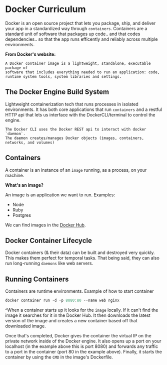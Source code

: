 # Docker Curriculum 

Docker is an open source project that lets you package, ship,  and deliver your app in a standardized way through `containers`.  Containers are a standard unit of software that packages up code.. and that codes dependencies..  so that the app runs efficently and reliably across multiple environments.

**From Docker's website:**

```
A Docker container image is a lightweight, standalone, executable package of 
software that includes everything needed to run an application: code, 
runtime system tools, system libraries and settings.
```

## The Docker Engine Build System

Lightweight containerization tech that runs processes in isolated environments. It has both core applications that run `containers` and a restful HTTP api that lets us interface with the DockerCLI/terminal to control the engine.

```
The Docker CLI uses the Docker REST api to interact with docker `daemon`. 
The daemon creates/manages Docker objects (images, containers, networks, and volumes)
```

## Containers

A container is an instance of an `image` running, as a process, on your machine.

**What's an image?**

An image is an application we want to run. Examples:

* Node
* Ruby
* Postgres

We can find images in the [Docker Hub](https://hub.docker.com).

## Docker Container Lifecycle

Docker containers (& their data) can be built and destroyed very quickly. This makes them perfect for temporal tasks. That being said, they can also run long-running `daemons` like web servers.

## Running Containers

Containers are runtime environments. Example of how to start container

```javascript
docker container run -d -p 8080:80 --name web nginx
```

^When a container starts up it looks for the `image` locally. If it can't find the image it searches for it in the Docker Hub. It then downloads the latest version of the image and creates a new container based off that downloaded image.

Once that's completed, Docker gives the container the virtual IP on the private network inside of the Docker engine. It also opens up a port on your localhost (in the example above this is port 8080) and forwards any traffic to a port in the container (port 80 in the example above). Finally, it starts the container by using the `CMD` in the image's Dockerfile.

